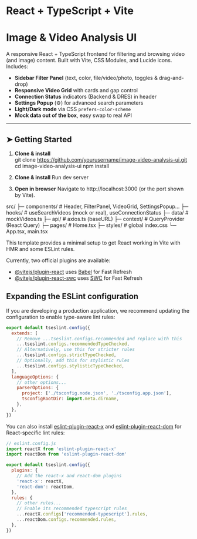 # React + TypeScript + Vite
 

# Image & Video Analysis UI

A responsive React + TypeScript frontend for filtering and browsing video (and image) content. Built with Vite, CSS Modules, and Lucide icons. Includes:

- **Sidebar Filter Panel** (text, color, file/video/photo, toggles & drag-and-drop)  
- **Responsive Video Grid** with cards and gap control  
- **Connection Status** indicators (Backend & DRES) in header  
- **Settings Popup** (⚙️) for advanced search parameters  
- **Light/Dark mode** via CSS `prefers-color-scheme`  
- **Mock data out of the box**, easy swap to real API  

---

## ➤ Getting Started

1. **Clone & install**  
   git clone https://github.com/yourusername/image-video-analysis-ui.git
   cd image-video-analysis-ui
   npm install 

2. **Clone & install**
    Run dev server

3. **Open in browser**
Navigate to http://localhost:3000 (or the port shown by Vite).


src/
 ├─ components/      # Header, FilterPanel, VideoGrid, SettingsPopup…
 ├─ hooks/           # useSearchVideos (mock or real), useConnectionStatus
 ├─ data/            # mockVideos.ts
 ├─ api/             # axios.ts (baseURL)
 ├─ context/         # QueryProvider (React Query)
 ├─ pages/           # Home.tsx
 ├─ styles/          # global index.css
 └─ App.tsx, main.tsx











This template provides a minimal setup to get React working in Vite with HMR and some ESLint rules.

Currently, two official plugins are available:

- [@vitejs/plugin-react](https://github.com/vitejs/vite-plugin-react/blob/main/packages/plugin-react) uses [Babel](https://babeljs.io/) for Fast Refresh
- [@vitejs/plugin-react-swc](https://github.com/vitejs/vite-plugin-react/blob/main/packages/plugin-react-swc) uses [SWC](https://swc.rs/) for Fast Refresh

## Expanding the ESLint configuration

If you are developing a production application, we recommend updating the configuration to enable type-aware lint rules:

```js
export default tseslint.config({
  extends: [
    // Remove ...tseslint.configs.recommended and replace with this
    ...tseslint.configs.recommendedTypeChecked,
    // Alternatively, use this for stricter rules
    ...tseslint.configs.strictTypeChecked,
    // Optionally, add this for stylistic rules
    ...tseslint.configs.stylisticTypeChecked,
  ],
  languageOptions: {
    // other options...
    parserOptions: {
      project: ['./tsconfig.node.json', './tsconfig.app.json'],
      tsconfigRootDir: import.meta.dirname,
    },
  },
})
```

You can also install [eslint-plugin-react-x](https://github.com/Rel1cx/eslint-react/tree/main/packages/plugins/eslint-plugin-react-x) and [eslint-plugin-react-dom](https://github.com/Rel1cx/eslint-react/tree/main/packages/plugins/eslint-plugin-react-dom) for React-specific lint rules:

```js
// eslint.config.js
import reactX from 'eslint-plugin-react-x'
import reactDom from 'eslint-plugin-react-dom'

export default tseslint.config({
  plugins: {
    // Add the react-x and react-dom plugins
    'react-x': reactX,
    'react-dom': reactDom,
  },
  rules: {
    // other rules...
    // Enable its recommended typescript rules
    ...reactX.configs['recommended-typescript'].rules,
    ...reactDom.configs.recommended.rules,
  },
})
```
